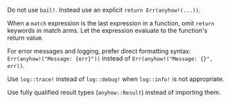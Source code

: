 Do not use `bail!`. Instead use an explicit `return Err(anyhow!(...))`.

When a `match` expression is the last expression in a function, omit `return` keywords in match arms. Let the expression evaluate to the function's return value.

For error messages and logging, prefer direct formatting syntax: `Err(anyhow!("Message: {err}"))` instead of `Err(anyhow!("Message: {}", err))`.

Use `log::trace!` instead of `log::debug!` when `log::info!` is not appropriate.

Use fully qualified result types (`anyhow::Result`) instead of importing them.
